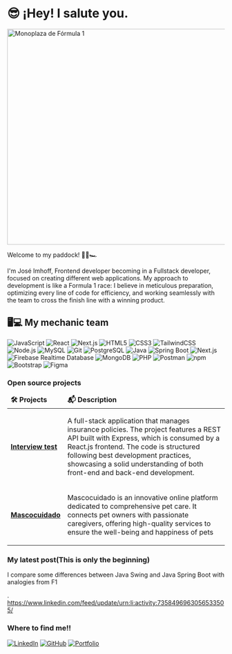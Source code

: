 # 😎 ¡Hey! I salute you.
<img src="https://i.postimg.cc/fyFZBWtk/Gemini-Generated-Image-4wfc3z4wfc3z4wfc.png" alt="Monoplaza de Fórmula 1" width="1000" height="500"/>


Welcome to my paddock! 🏁🏁🏎️

I'm José Imhoff, Frontend developer becoming in a Fullstack developer, focused on creating different web applications. My approach to development is like a Formula 1 race: I believe in meticulous preparation, optimizing every line of code for efficiency, and working seamlessly with the team to cross the finish line with a winning product.

## 🖥️💻 My mechanic team

![JavaScript](https://img.shields.io/badge/javascript-%23323330.svg?style=for-the-badge&logo=javascript&logoColor=%23F7DF1E)
![React](https://img.shields.io/badge/react-%2320232a.svg?style=for-the-badge&logo=react&logoColor=%2361DAFB)
![Next.js](https://img.shields.io/badge/next.js-%23000000.svg?style=for-the-badge&logo=next.js&logoColor=white)
![HTML5](https://img.shields.io/badge/html5-%23E34F26.svg?style=for-the-badge&logo=html5&logoColor=white)
![CSS3](https://img.shields.io/badge/css3-%231572B6.svg?style=for-the-badge&logo=css3&logoColor=white)
![TailwindCSS](https://img.shields.io/badge/tailwindcss-%2338B2AC.svg?style=for-the-badge&logo=tailwind-css&logoColor=white)
![Node.js](https://img.shields.io/badge/node.js-%23339933.svg?style=for-the-badge&logo=node.js&logoColor=white)
![MySQL](https://img.shields.io/badge/mysql-%2300f.svg?style=for-the-badge&logo=mysql&logoColor=white)
![Git](https://img.shields.io/badge/git-%23F05033.svg?style=for-the-badge&logo=git&logoColor=white)
![PostgreSQL](https://img.shields.io/badge/PostgreSQL-%23316192.svg?style=for-the-badge&logo=postgresql&logoColor=white)
![Java](https://img.shields.io/badge/java-%23ED8B00.svg?style=for-the-badge&logo=openjdk&logoColor=white)
![Spring Boot](https://img.shields.io/badge/spring-boot-6DB33F?style=for-the-badge&logo=spring-boot&logoColor=white)
![Next.js](https://img.shields.io/badge/next.js-000000?style=for-the-badge&logo=next.js&logoColor=white)
![Firebase Realtime Database](https://img.shields.io/badge/Firebase-FFCA28?style=for-the-badge&logo=firebase&logoColor=black)
![MongoDB](https://img.shields.io/badge/MongoDB-47A248?style=for-the-badge&logo=mongodb&logoColor=white)
![PHP](https://img.shields.io/badge/PHP-777BB4?style=for-the-badge&logo=php&logoColor=white)
![Postman](https://img.shields.io/badge/Postman-FF6C37?style=for-the-badge&logo=postman&logoColor=white)
![npm](https://img.shields.io/badge/npm-CB3837?style=for-the-badge&logo=npm&logoColor=white)
![Bootstrap](https://img.shields.io/badge/bootstrap-563D7C?style=for-the-badge&logo=bootstrap&logoColor=white)
![Figma](https://img.shields.io/badge/figma-%23F24E1E.svg?style=for-the-badge&logo=figma&logoColor=white)

<h3>Open source projects</h3>
<table>
  <thead>
    <tr>
       <td><b>🛠️ Projects</b></td>
       <td><b>📬 Description</b></td>
    </tr>
  </thead>
  <tbody>
    <tr>
      <td>
        <a href="https://github.com/JoseI11/InterviewTest-ImhoffJose"><b>Interview test</b></a>
      </td>
      <td>
        <p>
          A full-stack application that manages insurance policies. The project features a REST API built with Express, which is consumed by a React.js frontend. The code is structured following best development practices, showcasing a solid understanding of both front-end and back-end development.
        </p>
      </td>
    </tr>
    <tr>
      <td>
        <a href="https://github.com/JoseI11/c17-11-t-node-react"><b>Mascocuidado</b></a>
      </td>
      <td>
        <p>
          Mascocuidado is an innovative online platform dedicated to comprehensive pet care. It connects pet owners with passionate caregivers, offering high-quality services to ensure the well-being and happiness of pets
        </p>
      </td>
    </tr>
  </tbody>
</table>

### My latest post(This is only the beginning)
I compare some differences between Java Swing and Java Spring Boot with analogies from F1

. https://www.linkedin.com/feed/update/urn:li:activity:7358496963056533505/

### Where to find me!!
[![LinkedIn](https://img.shields.io/badge/LinkedIn-0A66C2?style=for-the-badge&logo=linkedin&logoColor=white)](https://www.linkedin.com/in/jose-imhoff/)
[![GitHub](https://img.shields.io/badge/GitHub-181717?style=for-the-badge&logo=github&logoColor=white)](https://github.com/Jose11)
[![Portfolio](https://img.shields.io/badge/Portfolio-28A745?style=for-the-badge&logo=react&logoColor=white)](https://portfolio-imhoff.vercel.app/)


